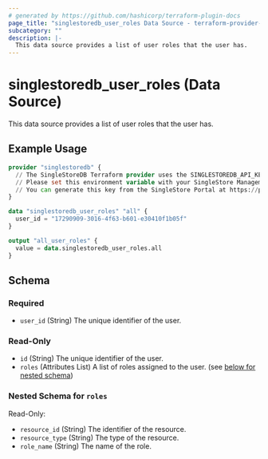 ```yaml
---
# generated by https://github.com/hashicorp/terraform-plugin-docs
page_title: "singlestoredb_user_roles Data Source - terraform-provider-singlestoredb"
subcategory: ""
description: |-
  This data source provides a list of user roles that the user has.
---
```


# singlestoredb_user_roles (Data Source)

This data source provides a list of user roles that the user has.

## Example Usage

```terraform
provider "singlestoredb" {
  // The SingleStoreDB Terraform provider uses the SINGLESTOREDB_API_KEY environment variable for authentication. 
  // Please set this environment variable with your SingleStore Management API key.
  // You can generate this key from the SingleStore Portal at https://portal.singlestore.com/organizations/org-id/api-keys.
}

data "singlestoredb_user_roles" "all" {
  user_id = "17290909-3016-4f63-b601-e30410f1b05f"
}

output "all_user_roles" {
  value = data.singlestoredb_user_roles.all
}
```

<!-- schema generated by tfplugindocs -->
## Schema

### Required

- `user_id` (String) The unique identifier of the user.

### Read-Only

- `id` (String) The unique identifier of the user.
- `roles` (Attributes List) A list of roles assigned to the user. (see [below for nested schema](#nestedatt--roles))

<a id="nestedatt--roles"></a>
### Nested Schema for `roles`

Read-Only:

- `resource_id` (String) The identifier of the resource.
- `resource_type` (String) The type of the resource.
- `role_name` (String) The name of the role.


